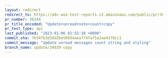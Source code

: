 ```yaml
---
layout: redirect
redirect_to: https://a8c-woo-test-reports.s3.amazonaws.com/public/pr/36244/api/index.html
pr_number: 36244
pr_title_encoded: "Update+unread+note+count+copy"
pr_test_type: api
last_published: "2023-01-06 02:55:10 +0000"
commit_sha: 7b34fb3d3dd2be56694aea774fa75a2ae4378cc1
commit_message: "Update unread messages count string and styling"
branch_name: update/34929-copy
---
```

